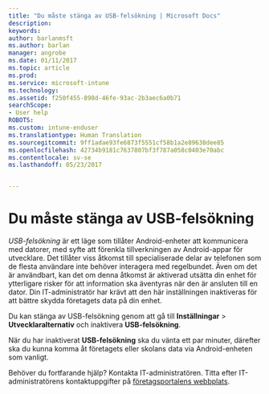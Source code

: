 ```yaml
---
title: "Du måste stänga av USB-felsökning | Microsoft Docs"
description: 
keywords: 
author: barlanmsft
ms.author: barlan
manager: angrobe
ms.date: 01/11/2017
ms.topic: article
ms.prod: 
ms.service: microsoft-intune
ms.technology: 
ms.assetid: f250f455-898d-46fe-93ac-2b3aec6a0b71
searchScope:
- User help
ROBOTS: 
ms.custom: intune-enduser
ms.translationtype: Human Translation
ms.sourcegitcommit: 9ff1adae93fe6873f5551cf58b1a2e89638dee85
ms.openlocfilehash: 42734b9181c7637807bf3f787a058c0403e70abc
ms.contentlocale: sv-se
ms.lasthandoff: 05/23/2017


---
```


# <a name="you-need-to-turn-off-usb-debugging"></a>Du måste stänga av USB-felsökning

_USB-felsökning_ är ett läge som tillåter Android-enheter att kommunicera med datorer, med syfte att förenkla tillverkningen av Android-appar för utvecklare. Det tillåter viss åtkomst till specialiserade delar av telefonen som de flesta användare inte behöver interagera med regelbundet. Även om det är användbart, kan det om denna åtkomst är aktiverad utsätta din enhet för ytterligare risker för att information ska äventyras när den är ansluten till en dator. Din IT-administratör har krävt att den här inställningen inaktiveras för att bättre skydda företagets data på din enhet.

Du kan stänga av USB-felsökning genom att gå till **Inställningar** > **Utvecklaralternativ** och inaktivera **USB-felsökning**.

När du har inaktiverat **USB-felsökning** ska du vänta ett par minuter, därefter ska du kunna komma åt företagets eller skolans data via Android-enheten som vanligt.

Behöver du fortfarande hjälp? Kontakta IT-administratören. Titta efter IT-administratörens kontaktuppgifter på [företagsportalens webbplats](http://portal.manage.microsoft.com).

